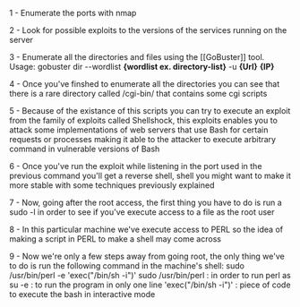 1 - Enumerate the ports with nmap

2 - Look for possible exploits to the versions of the services running on the server

3 - Enumerate all the directories and files using the [[GoBuster]] tool. 
	Usage: gobuster dir --wordlist __{wordlist ex. directory-list}__ -u __{Url}__ __{IP}__

4 - Once you've finshed to enumerate all the directories you can see that there is a rare directory called /cgi-bin/ that contains some cgi scripts

5 - Because of the existance of this scripts you can try to execute an exploit from the family of exploits called Shellshock, this exploits enables you to attack some implementations of web servers that use Bash for certain requests or processes making it able to the attacker to execute arbitrary command in vulnerable versions of Bash

6 - Once you've run the exploit while listening in the port used in the previous command you'll get a reverse shell, shell you might want to make it more stable with some techniques previously explained

7 - Now, going after the root access, the first thing you have to do is run a sudo -l in order to see if you've execute access to a file as the root user

8 - In this particular machine we've execute access to PERL so the idea of making a script in PERL to make a shell may come across

9 - Now we're only a few steps away from going root, the only thing we've to do is run the following command in the machine's shell: 
	sudo /usr/bin/perl -e 'exec("/bin/sh -i")'
		sudo /usr/bin/perl : in order to run perl as su
		-e : to run the program in only one line
		'exec("/bin/sh -i")' : piece of code to execute the bash in interactive mode

